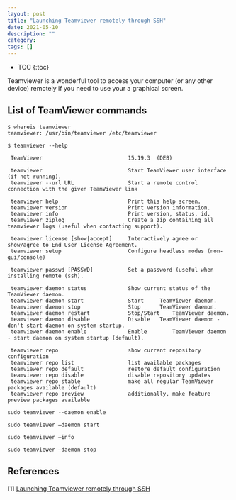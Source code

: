 ```yaml
---
layout: post
title: "Launching Teamviewer remotely through SSH"
date: 2021-05-10
description: ""
category: 
tags: []
---
```

* TOC
{:toc}

Teamviewer is a wonderful tool to access your computer (or any other device) remotely if you need to use your a graphical screen.

## List of TeamViewer commands

```
$ whereis teamviewer
teamviewer: /usr/bin/teamviewer /etc/teamviewer
```

```
$ teamviewer --help

 TeamViewer                           15.19.3  (DEB)

 teamviewer                           Start TeamViewer user interface (if not running).
 teamviewer --url URL                 Start a remote control connection with the given TeamViewer link

 teamviewer help                      Print this help screen.
 teamviewer version                   Print version information.
 teamviewer info                      Print version, status, id.
 teamviewer ziplog                    Create a zip containing all teamviewer logs (useful when contacting support).

 teamviewer license [show|accept]     Interactively agree or show/agree to End User License Agreement.
 teamviewer setup                     Configure headless modes (non-gui/console)

 teamviewer passwd [PASSWD]           Set a password (useful when installing remote (ssh).

 teamviewer daemon status             Show current status of the TeamViewer daemon.
 teamviewer daemon start              Start		TeamViewer daemon.
 teamviewer daemon stop               Stop		TeamViewer daemon.
 teamviewer daemon restart            Stop/Start	TeamViewer daemon.
 teamviewer daemon disable            Disable	TeamViewer daemon - don't start daemon on system startup.
 teamviewer daemon enable             Enable		TeamViewer daemon - start daemon on system startup (default).

 teamviewer repo                      show current repository configuration
 teamviewer repo list                 list available packages
 teamviewer repo default              restore default configuration
 teamviewer repo disable              disable repository updates
 teamviewer repo stable               make all regular TeamViewer packages available (default)
 teamviewer repo preview              additionally, make feature preview packages available
```

```
sudo teamviewer --daemon enable
```

```
sudo teamviewer –daemon start
```

```
sudo teamviewer –info
```

```
sudo teamviewer –daemon stop
```

## References

[1] [Launching Teamviewer remotely through SSH](http://www.tonisoto.com/2013/07/launching-teamviewer-remotely-throught-ssh/)
